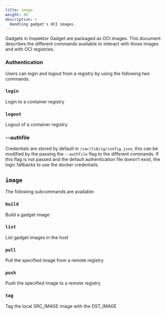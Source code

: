 ```yaml
---
title: image
weight: 80
description: >
  Handling gadget's OCI images.
---
```


Gadgets in Inspektor Gadget are packaged as OCI images. This document describes the different
commands available to interact with those images and with OCI registries.

### Authentication

Users can login and logout from a registry by using the following two commands.

### `login`

Login to a container registry

### `logout`

Logout of a container registry

### --authfile

Credentials are stored by default in `/var/lib/ig/config.json`, this can be modified by the passing
the `--authfile` flag to the different commands.  If this flag is not passed and the default
authentication file doesn't exist, the logic fallbacks to use the docker credentails.

## `image`

The following subcommands are available:

### `build`

Build a gadget image

### `list`

List gadget images in the host

### `pull`

Pull the specified image from a remote registry

### `push`

Push the specified image to a remote registry

### `tag`

Tag the local SRC_IMAGE image with the DST_IMAGE
